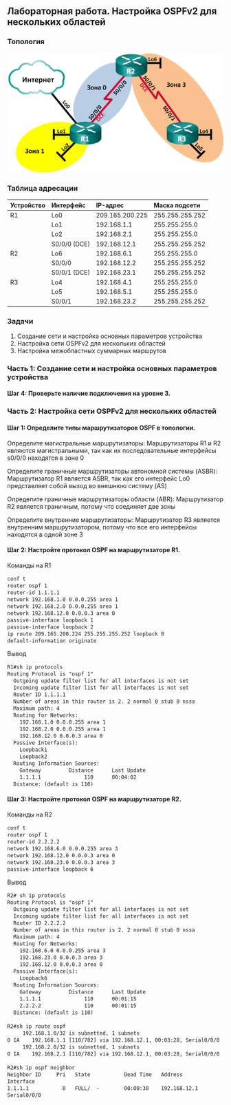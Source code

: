 ## Лабораторная работа. Настройка OSPFv2 для нескольких областей

### Топология

![](topology.png)

### Таблица адресации

|Устройство	|Интерфейс   |IP-адрес	     |Маска подсети  |
|:----------|:-----------|:--------------|:--------------|
| R1        |Lo0   	     |209.165.200.225|255.255.255.252|
|	          |Lo1         |192.168.1.1    |255.255.255.0  |
|	          |Lo2         |192.168.2.1    |255.255.255.0  |
|	          |S0/0/0 (DCE)|192.168.12.1   |255.255.255.252|
| R2        |Lo6  	     |192.168.6.1    |255.255.255.0  |
|           |S0/0/0      |192.168.12.2   |255.255.255.252|
|  	        |S0/0/1 (DCE)|192.168.23.1   |255.255.255.252|
| R3        |Lo4    	   |192.168.4.1    |255.255.255.0  |
|	          |Lo5         |192.168.5.1    |255.255.255.0  |
|	          |S0/0/1      |192.168.23.2   |255.255.255.252|

### Задачи
1. Создание сети и настройка основных параметров устройства
2. Настройка сети OSPFv2 для нескольких областей
3. Настройка межобластных суммарных маршрутов

### Часть 1:	Создание сети и настройка основных параметров устройства

#### Шаг 4:	Проверьте наличие подключения на уровне 3.

### Часть 2:	Настройка сети OSPFv2 для нескольких областей

#### Шаг 1:	Определите типы маршрутизаторов OSPF в топологии.

Определите магистральные маршрутизаторы: Маршрутизаторы R1 и R2 являются магистральными, так как их последовательные интерфейсы
s0/0/0 находятся в зоне 0

Определите граничные маршрутизаторы автономной системы (ASBR): Маршрутизатор R1 является ASBR, так как его интерфейс Lo0 представляет собой выход во внешнюю систему (AS)

Определите граничные маршрутизаторы области (ABR): Маршрутизатор R2 является граничным, потому что соединяет две зоны

Определите внутренние маршрутизаторы: Маршрутизатор R3 является внутренним маршрутизатором, потому что все его интерфейсы находятся в одной зоне 3

#### Шаг 2:	Настройте протокол OSPF на маршрутизаторе R1.

Команды на R1

    conf t
    router ospf 1
    router-id 1.1.1.1
    network 192.168.1.0 0.0.0.255 area 1
    network 192.168.2.0 0.0.0.255 area 1
    network 192.168.12.0 0.0.0.3 area 0
    passive-interface loopback 1
    passive-interface loopback 2
    ip route 209.165.200.224 255.255.255.252 loopback 0 
    default-information originate 

Вывод

    R1#sh ip protocols 
    Routing Protocol is "ospf 1"
      Outgoing update filter list for all interfaces is not set 
      Incoming update filter list for all interfaces is not set 
      Router ID 1.1.1.1
      Number of areas in this router is 2. 2 normal 0 stub 0 nssa
      Maximum path: 4
      Routing for Networks:
        192.168.1.0 0.0.0.255 area 1
        192.168.2.0 0.0.0.255 area 1
        192.168.12.0 0.0.0.3 area 0
      Passive Interface(s): 
        Loopback1
        Loopback2
      Routing Information Sources:  
        Gateway         Distance      Last Update 
        1.1.1.1              110      00:04:02
      Distance: (default is 110)
      
#### Шаг 3:	Настройте протокол OSPF на маршрутизаторе R2.

Команды на R2

    conf t
    router ospf 1
    router-id 2.2.2.2
    network 192.168.6.0 0.0.0.255 area 3
    network 192.168.12.0 0.0.0.3 area 0
    network 192.168.23.0 0.0.0.3 area 3
    passive-interface loopback 6

Вывод

    R2# sh ip protocols 
    Routing Protocol is "ospf 1"
      Outgoing update filter list for all interfaces is not set 
      Incoming update filter list for all interfaces is not set 
      Router ID 2.2.2.2
      Number of areas in this router is 2. 2 normal 0 stub 0 nssa
      Maximum path: 4
      Routing for Networks:
        192.168.6.0 0.0.0.255 area 3
        192.168.23.0 0.0.0.3 area 3
        192.168.12.0 0.0.0.3 area 0
      Passive Interface(s): 
        Loopback6
      Routing Information Sources:  
        Gateway         Distance      Last Update 
        1.1.1.1              110      00:01:15
        2.2.2.2              110      00:01:15
      Distance: (default is 110)

    R2#sh ip route ospf 
         192.168.1.0/32 is subnetted, 1 subnets
    O IA    192.168.1.1 [110/782] via 192.168.12.1, 00:03:28, Serial0/0/0
         192.168.2.0/32 is subnetted, 1 subnets
    O IA    192.168.2.1 [110/782] via 192.168.12.1, 00:03:28, Serial0/0/0

    R2#sh ip ospf neighbor 
    Neighbor ID     Pri   State           Dead Time   Address         Interface
    1.1.1.1           0   FULL/  -        00:00:30    192.168.12.1    Serial0/0/0
    
    

